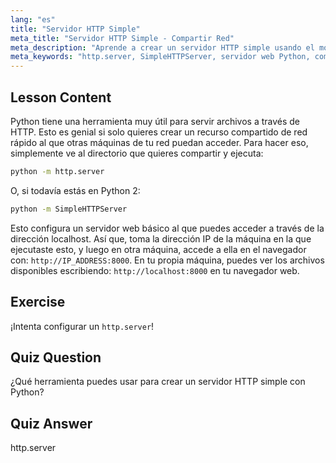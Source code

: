```yaml
---
lang: "es"
title: "Servidor HTTP Simple"
meta_title: "Servidor HTTP Simple - Compartir Red"
meta_description: "Aprende a crear un servidor HTTP simple usando el módulo http.server de Python. Comparte archivos rápidamente en tu red con este tutorial de Linux apto para principiantes."
meta_keywords: "http.server, SimpleHTTPServer, servidor web Python, compartir archivos, tutorial Linux, guía para principiantes"
---
```


## Lesson Content

Python tiene una herramienta muy útil para servir archivos a través de HTTP. Esto es genial si solo quieres crear un recurso compartido de red rápido al que otras máquinas de tu red puedan acceder. Para hacer eso, simplemente ve al directorio que quieres compartir y ejecuta:

```bash
python -m http.server
```

O, si todavía estás en Python 2:

```bash
python -m SimpleHTTPServer
```

Esto configura un servidor web básico al que puedes acceder a través de la dirección localhost. Así que, toma la dirección IP de la máquina en la que ejecutaste esto, y luego en otra máquina, accede a ella en el navegador con: `http://IP_ADDRESS:8000`. En tu propia máquina, puedes ver los archivos disponibles escribiendo: `http://localhost:8000` en tu navegador web.

## Exercise

¡Intenta configurar un `http.server`!

## Quiz Question

¿Qué herramienta puedes usar para crear un servidor HTTP simple con Python?

## Quiz Answer

http.server
